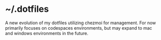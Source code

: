 # ~/.dotfiles

A new evolution of my dotfiles utilizing chezmoi for management. For now primarily focuses on codespaces environments, but may expand to mac and windows environments in the future.
